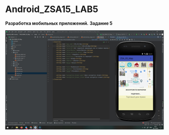 # Android_ZSA15_LAB5
**Разработка мобильных приложений.**
**Задание 5**

![Screenshot](screenshot.jpg)
